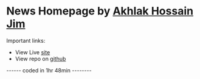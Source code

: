 # News Homepage by [Akhlak Hossain Jim](https://ahjim.com)

Important links:

- View Live [site](https://news-homepage-fm-ahjim.netlify.app/)
- View repo on [github](https://github.com/Akhlak-Hossain-Jim/news-homepage)

------ coded in 1hr 48min --------
